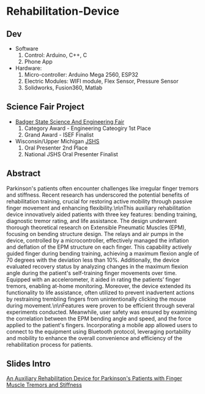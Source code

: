 # Rehabilitation-Device

## Dev
* Software
    1. Control: Arduino, C++, C
    2. Phone App
* Hardware:
    1. Micro-controller: Arduino Mega 2560, ESP32
    2. Electric Modules: WIFI module, Flex Sensor, Pressure Sensor
    3. Solidworks, Fusion360, Matlab

## Science Fair Project
* [Badger State Science And Engineering Fair](https://bssef.org/bssef-2024/)
    1. Category Award - Engineering Cateogiry 1st Place
    2. Grand Award - ISEF Finalist
* Wisconsin/Upper Michigan [JSHS](https://www.uwlax.edu/gel/ypc/jshs/awards/#tm-261402)
    1. Oral Presenter 2nd Place
    2. National JSHS Oral Presenter Finalist

## Abstract
Parkinson's patients often encounter challenges like irregular finger tremors and stiffness. Recent research has underscored the potential benefits of rehabilitation training, crucial for restoring active mobility through passive finger movement and enhancing flexibility.\n\nThis auxiliary rehabilitation device innovatively aided patients with three key features: bending training, diagnostic tremor rating, and life assistance. The design underwent thorough theoretical research on Extensible Pneumatic Muscles (EPM), focusing on bending structure design. The relays and air pumps in the device, controlled by a microcontroller, effectively managed the inflation and deflation of the EPM structure on each finger. This capability actively guided finger during bending training, achieving a maximum flexion angle of 70 degrees with the deviation less than 10%. Additionally, the device evaluated recovery status by analyzing changes in the maximum flexion angle during the patient's self-training finger movements over time. Equipped with an accelerometer, it aided in rating the patients’ finger tremors, enabling at-home monitoring. Moreover, the device extended its functionality to life assistance, often utilized to prevent inadvertent actions by restraining trembling fingers from unintentionally clicking the mouse during movement.\n\nFeatures were proven to be efficient through several experiments conducted. Meanwhile, user safety was ensured by examining the correlation between the EPM bending angle and speed, and the force applied to the patient's fingers. Incorporating a mobile app allowed users to connect to the equipment using Bluetooth protocol, leveraging portability and mobility to enhance the overall convenience and efficiency of the rehabilitation process for patients.

## Slides Intro
[An Auxiliary Rehabilitation Device for Parkinson's Patients with Finger Muscle Tremors and Stiffness](ISEF_Presentation_Final.pptx)